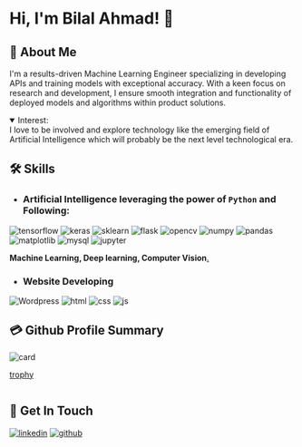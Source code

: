 # Hi, I'm Bilal Ahmad! 👋

## 🚀 About Me
 I'm a results-driven Machine Learning Engineer specializing in developing APIs and training models with exceptional accuracy. With a keen focus on research and development, I ensure smooth integration and functionality of deployed models and algorithms within product solutions.
<details open>
  <summary>Interest:</summary>
   I love to be involved and explore technology like the emerging field of Artificial Intelligence which will probably be the next level technological era.
</details>


## 🛠 Skills

- ### Artificial Intelligence leveraging the power of `Python` and Following:

![tensorflow](https://img.shields.io/badge/TensorFlow-FF6F00?style=for-the-badge&logo=tensorflow&logoColor=white)
![keras](https://img.shields.io/badge/Keras-FF0000?style=for-the-badge&logo=keras&logoColor=white)
![sklearn](https://img.shields.io/badge/scikit_learn-F7931E?style=for-the-badge&logo=scikit-learn&logoColor=white)
![flask](https://img.shields.io/badge/Flask-000000?style=for-the-badge&logo=flask&logoColor=white)
![opencv](https://img.shields.io/badge/OpenCV-27338e?style=for-the-badge&logo=OpenCV&logoColor=white)
![numpy](https://img.shields.io/badge/Numpy-777BB4?style=for-the-badge&logo=numpy&logoColor=white)
![pandas](https://img.shields.io/badge/Pandas-2C2D72?style=for-the-badge&logo=pandas&logoColor=white)
![matplotlib](https://img.shields.io/badge/Plotly-239120?style=for-the-badge&logo=plotly&logoColor=white)
![mysql](https://img.shields.io/badge/MySQL-005C84?style=for-the-badge&logo=mysql&logoColor=white)
![jupyter](https://img.shields.io/badge/Jupyter-F37626.svg?&style=for-the-badge&logo=Jupyter&logoColor=white) 

**Machine Learning, Deep learning, Computer Vision**[.](https://github.com/alexandresanlim/Badges4-README.md-Profile)

- ### Website Developing

![Wordpress](https://img.shields.io/badge/Wordpress-21759B?style=for-the-badge&logo=wordpress&logoColor=white)
![html](https://img.shields.io/badge/HTML5-E34F26?style=for-the-badge&logo=html5&logoColor=white)
![css](https://img.shields.io/badge/CSS3-1572B6?style=for-the-badge&logo=css3&logoColor=white)
![js](	https://img.shields.io/badge/JavaScript-323330?style=for-the-badge&logo=javascript&logoColor=F7DF1E)

## 💳 Github Profile Summary 
![card](https://github-profile-summary-cards.vercel.app/api/cards/profile-details?username=bilalahmadai&theme=github)

[trophy](https://github-profile-trophy.vercel.app/?username=bilalahmadai)

![]()


## 🔗 Get In Touch

[![linkedin](https://img.shields.io/badge/linkedin-0A66C2?style=for-the-badge&logo=linkedin&logoColor=white)](https://www.linkedin.com/in/bilalahmadai/)
[![github](https://img.shields.io/badge/github-333333?style=for-the-badge&logo=github&logoColor=white)](https://github.com/bilalahmadai)
